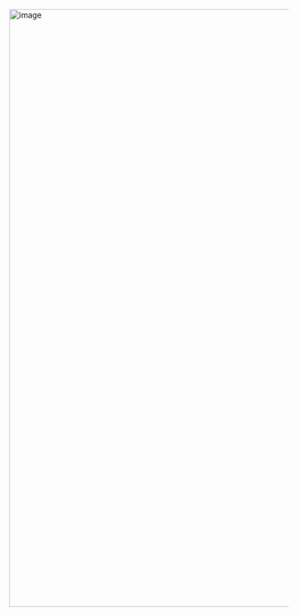 <img width="1920" height="1079" alt="image" src="https://github.com/user-attachments/assets/e41ed1b5-8bef-4f8f-a232-52a831c4adf5" />
